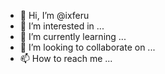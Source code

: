 - 👋 Hi, I’m @ixferu
- 👀 I’m interested in ...
- 🌱 I’m currently learning ...
- 💞️ I’m looking to collaborate on ...
- 📫 How to reach me ...

<!---
ixferu/ixferu is a ✨ special ✨ repository because its `README.md` (this file) appears on your GitHub profile.
You can click the Preview link to take a look at your changes.
--->
